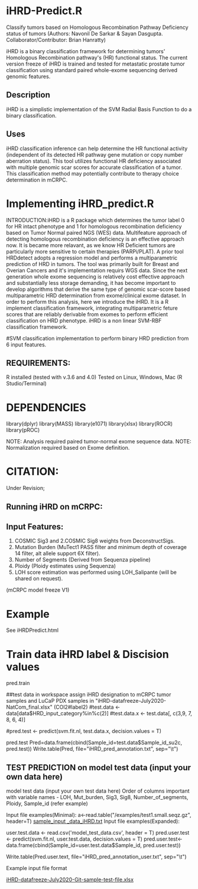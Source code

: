 # iHRD-Predict.R
Classify tumors based on Homologous Recombination Pathway Deficiency status of tumors (Authors: Navonil De Sarkar & Sayan Dasgupta. Collaborator/Contributor: Brian Hanratty)

iHRD is a binary classification framework for determining tumors' Homologous Recombination pathway's (HR) functional status. The current version freeze of iHRD is trained and tested for metastatic prostate tumor classification using standard paired whole-exome sequencing derived genomic features. 

## Description
iHRD is a simplistic implementation of the SVM Radial Basis Function to do a binary classification.

## Uses

iHRD classification inference can help determine the HR functional activity (independent of its detected HR pathway gene mutation or copy number aberration status). This tool utilizes functional HR deficiency associated with multiple genomic scar scores for accurate classification of a tumor. This classification method may potentially contribute to therapy choice determination in mCRPC.




# Implementing iHRD_predict.R 

INTRODUCTION:iHRD is a R package which determines the tumor label 0 for HR intact phenotype and 1 for homologous recombination deficiency based on Tumor Normal paired NGS (WES) data.
Multifeature approach of detecting homologous recombination deficiency is an effective approach now. It is became more relavant, as we know HR Deficient tumors are particularly more sensitive to certain therapies (PARPi/PLAT). A prior tool HRDdetect adopts a regression model and performs a multiparametric prediction of HRD in tumors. The tool was primarily built for Breast and Overian Cancers and it's implementation requirs WGS data. Since the next generation whole exome sequencing is relatively cost effective approach and substantially less storage demanding, it has become important to develop algorithms that derive the same type of genomic scar-score based multiparametric HRD determination from exome/clinical exome dataset. In order to perform this analysis, here we introduce the iHRD. It is a R implement classification framework, integrating multiparametric feture scores that are reliably derivable from exomes to perform efficient classification on HRD phenotype. iHRD is a non linear SVM-RBF classification framework.

#SVM classification implementation to perform binary HRD prediction from 6 input features.

## REQUIREMENTS:
R installed (tested with v.3.6 and 4.0)
Tested on Linux, Windows, Mac (R Studio/Terminal)

# DEPENDENCIES
library(dplyr)
library(MASS)
library(e1071)
library(xlsx)
library(ROCR)
library(pROC)

NOTE: Analysis required paired tumor-normal exome sequence data.
NOTE: Normalization required based on Exome definition.

# CITATION:
Under Revision;

## Running iHRD on mCRPC: 

## Input Features: 
1. COSMIC Sig3 and 2.COSMIC Sig8 weights from DeconstructSigs.
3. Mutation Burden (MuTect1 PASS filter and minimum depth of coverage 14 filter, alt allele support 6X filter).
4. Number of Segments (Derived from Sequenza pipeline)
5. Ploidy (Ploidy estimates using Sequenza)
6. LOH score estimation was performed using LOH_Salipante (will be shared on request).

(mCRPC model freeze V1)

# Example

See iHRDPredict.html


# Train data iHRD label & Discision values
pred.train

##test data in workspace assign iHRD designation to mCRPC tumor samples and LuCaP PDX samples in "iHRD-datafreeze-July2020-NatCom_final.xlsx" (COl2#label2)
#test.data <- data[data$HRD_input_category%in%c(2)]
#test.data.x <- test.data[, c(3,9, 7, 8, 6, 4)]

#pred.test <- predict(svm.fit.nl, test.data.x, decision.values =  T)

pred.test
Pred=data.frame(cbind(Sample_id=test.data$Sample_id_su2c, pred.test))
Write.table(Pred, file="iHRD_pred_annotation.txt", sep="\t")


## TEST PREDICTION on model test data (input your own data here)
model test data (input your own test data here)
Order of columns important with variable names - LOH, Mut_burden, Sig3, Sig8, Number_of_segments, Ploidy, Sample_id (refer example)

Input file examples(Minimal):
a<-read.table("/examples/test1.small.seqz.gz", header=T)
[sample_input _data_iHRD.txt](https://github.com/ndesar/iHRD_predict/files/6288197/sample_input._data_iHRD.txt)
Input file examples(Expanded):

user.test.data <- read.csv('model_test_data.csv', header = T)
pred.user.test <- predict(svm.fit.nl, user.test.data, decision.values =  T)
pred.user.test<-data.frame(cbind(Sample_id=user.test.data$Sample_id, pred.user.test))

Write.table(Pred.user.text, file="iHRD_pred_annotation_user.txt", sep="\t")

Example input file format


[iHRD-datafreeze-July2020-Git-sample-test-file.xlsx](https://github.com/ndesar/iHRD-Predict.R/files/6379285/iHRD-datafreeze-July2020-Git-sample-test-file.xlsx)
